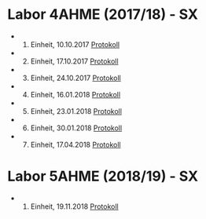 # Labor 4AHME (2017/18) - SX

* 1. Einheit, 10.10.2017
  [Protokoll](kobmam14/README_2017-10-10.md)
  
* 2. Einheit, 17.10.2017
  [Protokoll](https://github.com/HTLMechatronics/m14-la1-sx/blob/kobmam14/kobmam14/Protokoll_17.10.2017.md)

* 3. Einheit, 24.10.2017
  [Protokoll](https://github.com/HTLMechatronics/m14-la1-sx/blob/kobmam14/kobmam14/Protokoll_24.10.2017.md)

* 4. Einheit, 16.01.2018
  [Protokoll](https://github.com/HTLMechatronics/m14-la1-sx/blob/kobmam14/kobmam14/Protokoll_16.01.2018.md)

* 5. Einheit, 23.01.2018
  [Protokoll](https://github.com/HTLMechatronics/m14-la1-sx/blob/kobmam14/kobmam14/Protokoll_23.01.2018.md)

* 6. Einheit, 30.01.2018
  [Protokoll](https://github.com/HTLMechatronics/m14-la1-sx/blob/kobmam14/kobmam14/Protokoll_30.01.2018.md)
  
* 7. Einheit, 17.04.2018
  [Protokoll](https://github.com/HTLMechatronics/m14-la1-sx/blob/kobmam14/kobmam14/Protokoll_17.04.2018.md)
  

# Labor 5AHME (2018/19) - SX

* 1. Einheit, 19.11.2018
  [Protokoll](https://github.com/HTLMechatronics/m14-la1-sx/blob/kobmam14/kobmam14/Protokoll_19.11.2018.md)
